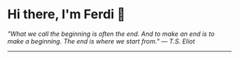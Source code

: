 <h1>Hi there, I'm Ferdi 👋</h1>

<p><em>
  "What we call the beginning is often the end. And to make an end is to make a beginning. The end is where we start from." — T.S. Eliot
</em></p>

---
